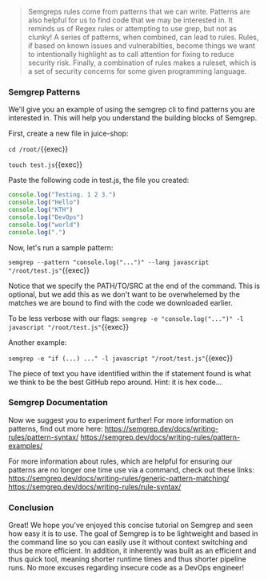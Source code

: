 
> Semgreps rules come from patterns that we can write. Patterns are also helpful for us to find code that we may be interested in. It reminds us of Regex rules or attempting to use grep, but not as clunky! A series of patterns, when combined, can lead to rules. Rules, if based on known issues and vulnerabilties, become things we want to intentionally highlight as to call attention for fixing to reduce security risk. Finally, a combination of rules makes a ruleset, which is a set of security concerns for some given programming language.


### Semgrep Patterns
We'll give you an example of using the semgrep cli to find patterns you are interested in. This will help you understand the building blocks of Semgrep.

First, create a new file in juice-shop:

`cd /root/`{{exec}}

`touch test.js`{{exec}}

Paste the following code in test.js, the file you created:
```javascript
console.log("Testing. 1 2 3.")
console.log("Hello")
console.log("KTH")
console.log("DevOps")
console.log("world")
console.log(".")
```

Now, let's run a sample pattern:

`semgrep --pattern "console.log("...")" --lang javascript "/root/test.js"`{{exec}}

Notice that we specify the PATH/TO/SRC at the end of the command. This is optional, but we add this as we don't want to be overwhelemed by the matches we are bound to find with the code we downloaded earlier.

To be less verbose with our flags:
`semgrep -e "console.log("...")" -l javascript "/root/test.js"`{{exec}}

Another example:

`semgrep -e "if (...) ..." -l javascript "/root/test.js"`{{exec}}

The piece of text you have identified within the if statement found is what we think to be the best GitHub repo around. Hint: it is hex code...

### Semgrep Documentation

Now we suggest you to experiment further! For more information on patterns, find out more here: 
https://semgrep.dev/docs/writing-rules/pattern-syntax/
https://semgrep.dev/docs/writing-rules/pattern-examples/

For more information about rules, which are helpful for ensuring our patterns are no longer one time use via a command, check out these links:
https://semgrep.dev/docs/writing-rules/generic-pattern-matching/
https://semgrep.dev/docs/writing-rules/rule-syntax/

### Conclusion

Great! We hope you've enjoyed this concise tutorial on Semgrep and seen how easy it is to use. The goal of Semgrep is to be lightweight and based in the command line so you can easily use it without context switching and thus be more efficient. In addition, it inherently was built as an efficient and thus quick tool, meaning shorter runtime times and thus shorter pipeline runs. No more excuses regarding insecure code as a DevOps engineer!
